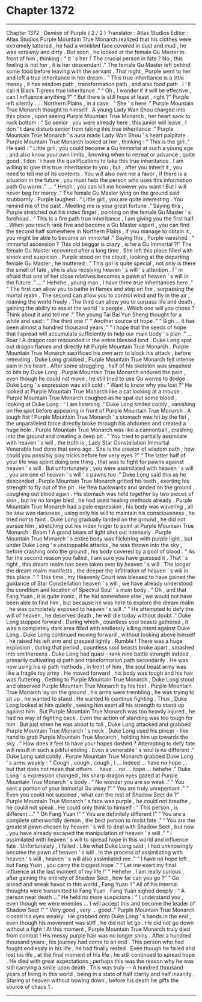 
# Chapter 1372


---

Chapter 1372 : Demise of Purple ( 2 / 2 )
Translator :
Atlas Studios
Editor :
Atlas Studios
Purple Mountain True Monarch realized that his clothes were extremely tattered , he had a wrinkled face covered in dust and mud , he was scrawny and dirty .
But soon , he looked at the female Gu Master in front of him , thinking : “ It ’ s her ? The crucial person in fate ? No , this feeling is not her , it is her descendant .”
The female Gu Master left behind some food before leaving with the servant .
That night , Purple went to her and left a true inheritance in her dream .
“ This true inheritance is a little messy , it has wisdom path , transformation path , and also food path . I ’ ll call it Black Tigress true inheritance .”
“ Oh , I wonder if it will be effective , can I influence anything ?”
“ But there is still hope at least , right ?”
Purple left silently .
…
Northern Plains , in a cave .
“ She ’ s here .” Purple Mountain True Monarch thought to himself .
A young Lady Wan Shou charged into this place , upon seeing Purple Mountain True Monarch , her heart sank to rock bottom : “ So senior , you were already here , this junior will leave , I don ’ t dare disturb senior from taking this true inheritance .”
Purple Mountain True Monarch ’ s aura made Lady Wan Shou ’ s heart palpitate .
Purple Mountain True Monarch looked at her , thinking : “ This is the girl .”
He said : “ Little girl , you could become a Gu Immortal at such a young age , and also know your own limits , knowing when to retreat or advance , quite good . I don ’ t have the qualifications to take this true inheritance . I am willing to give this true inheritance to you , but , after you inherit it , you need to tell me of its contents . You will also owe me a favor , if there is a situation in the future , you must help the person who uses this information path Gu worm .”
…
“ Hmph , you can kill me however you want ! But I will never beg for mercy .” The female Gu Master lying on the ground said stubbornly .
Purple laughed .
“ Little girl , you are quite interesting . You remind me of the past . Meeting me is your great fortune .”
Saying this , Purple stretched out his index finger , pointing on the female Gu Master ’ s forehead .
“ This is a fire path true inheritance , I am giving you the first half . When you reach rank five and become a Gu Master expert , you can find the second half somewhere in Northern Plains , if you manage to obtain it , you might be able to become an immortal .”
Saying this , Purple vanished .
“ Immortal ascension ? This old beggar is crazy , is he a Gu Immortal ?!” The female Gu Master recovered after a long time .
She left this place filled with shock and suspicion .
Purple stood on the cloud , looking at the departing female Gu Master , he muttered : “ This girl is quite special , not only is there the smell of fate , she is also receiving heaven ’ s will ’ s attention . I ’ m afraid that one of her close relatives becomes a pawn of heaven ’ s will in the future .”
…
“ Hehehe , young man , I have three true inheritances here .”
“ The first can allow you to bathe in flames and step on fire , surpassing the mortal realm . The second can allow you to control wind and fly in the air , roaming the world freely . The third can allow you to surpass life and death , gaining the ability to assist the world ’ s people . Which one will you chose ? Think about it and tell me .”
The young Tai Bai Yun Sheng thought for a while and said : “ The third one !”
“ Another source of hope .”
“ Sigh … it has been almost a hundred thousand years .”
“ I hope that the seeds of hope that I spread will accumulate sufficiently to help our main body ’ s plan .”
…
Roar !
A dragon roar resounded in the entire blessed land .
Duke Long spat out dragon flames and directly hit Purple Mountain True Monarch .
Purple Mountain True Monarch sacrificed his own arm to block his attack , before retreating .
Duke Long grabbed , Purple Mountain True Monarch felt intense pain in his heart . After some struggling , half of his skeleton was smashed to bits by Duke Long .
Purple Mountain True Monarch endured the pain , even though he could not move , he still tried to use Gu worms to dodge .
Duke Long ’ s expression was still cold : “ Want to know why you lost ?”
He looked at Purple Mountain True Monarch like a cat looking at a mouse .
Purple Mountain True Monarch coughed as he spat out some blood , looking at Duke Long : “ I am listening .”
Duke Long smiled coldly , vanishing on the spot before appearing in front of Purple Mountain True Monarch .
A tough fist !
Purple Mountain True Monarch ’ s stomach was hit by the fist , the unparalleled force directly broke through his abdomen and created a huge hole .
Purple Mountain True Monarch was like a cannonball , crashing into the ground and creating a deep pit .
“ You tried to partially assimilate with heaven ’ s will , the truth is , Lady Star Constellation Immortal Venerable had done that eons ago . She is the creator of wisdom path , how could you possibly play tricks before her very eyes ?”
“ The latter half of your life was spent doing one thing , that was to fight for pawns against heaven ’ s will . But unfortunately , you were assimilated with heaven ’ s will , you are one of heaven ’ s will ’ s pawns too .”
Duke Long said this as he descended .
Purple Mountain True Monarch gritted his teeth , exerting his strength to fly out of the pit .
He flew backwards and landed on the ground , coughing out blood again .
His stomach was held together by two pieces of skin , but he no longer bled , he had used healing methods already .
Purple Mountain True Monarch had a pale expression , his body was wavering , all he saw was darkness , using only his will to maintain his consciousness , he tried not to faint .
Duke Long gradually landed on the ground , he did not pursue him , stretching out his index finger to point at Purple Mountain True Monarch .
Boom !
A grand beam of light shot out intensely .
Purple Mountain True Monarch ’ s entire body was flickering with purple light , but under Duke Long ’ s unstoppable attacks , he was thrown into the sky , before crashing onto the ground , his body covered by a pool of blood .
“ As for the second reason you failed , I am sure you have guessed it . That ’ s right , this dream realm has been taken over by heaven ’ s will . The longer the dream realm manifests , the deeper the infiltration of heaven ’ s will in this place .”
“ This time , my Heavenly Court was blessed to have gained the guidance of Star Constellation heaven ’ s will , we have already understood the condition and location of Spectral Soul ’ s main body .
“ Oh , and that Fang Yuan , it is quite ironic , if he hid somewhere else , we would not have been able to find him , but because he was here to explore the dream realm , he was completely exposed to heaven ’ s will .”
“ He attempted to defy the will of heaven , he deserves death , he will die today without doubt .”
Duke Long stepped forward .
During which , countless soul beasts gathered , it was a completely dark area filled with endlessly killing intent against Duke Long .
Duke Long continued moving forward , without looking above himself , he raised his left arm and grasped lightly .
Rumble !
There was a huge explosion , during that period , countless soul beasts broke apart , smashed into smithereens .
Duke Long had quasi - rank nine battle strength indeed , primarily cultivating qi path and transformation path secondarily . He was now using his qi path methods , in front of him , the soul beast army was like a fragile toy army .
He moved forward , his body was tough and his hair was fluttering .
Getting to Purple Mountain True Monarch , Duke Long stood and observed Purple Mountain True Monarch by his feet .
Purple Mountain True Monarch lay on the ground , his arms were trembling , he was trying to sit up , he wanted to stand .
He wanted to continue fighting .
Thus , Duke Long looked at him quietly , seeing him exert all his strength to stand up against him .
But Purple Mountain True Monarch was too heavily injured , he had no way of fighting back .
Even the action of standing was too tough for him .
But just when he was about to fall , Duke Long attacked and grabbed Purple Mountain True Monarch ’ s neck .
Duke Long used his pincer - like hand to grab Purple Mountain True Monarch , holding him up towards the sky .
“ How does it feel to have your hopes dashed ? Attempting to defy fate will result in such a pitiful ending . Even a venerable ’ s soul is no different .” Duke Long said coldly .
Purple Mountain True Monarch grabbed Duke Long ’ s arms weakly : “ Cough , cough , cough , I … indeed … have no hope … but that does not mean that others … have … no … hope … hehehe .”
Duke Long ’ s expression changed , his sharp dragon eyes gazed at Purple Mountain True Monarch ’ s body .
“ No wonder you are so weak .”
“ You sent a portion of your Immortal Gu away !”
“ You are truly unrepentant .”
“ Even you could not succeed , what can the rest of Shadow Sect do ?”
Purple Mountain True Monarch ’ s face was purple , he could not breathe , he could not speak .
He could only think to himself : “ This person , is different …”
“ Oh Fang Yuan !”
“ You are definitely different !”
“ You are a complete otherworldly demon , the best person to resist fate .”
“ You are the greatest pawn chosen by heaven ’ s will to deal with Shadow Sect , but now , you have already escaped the manipulation of heaven ’ s will .”
“ I assimilated with heaven ’ s will to spread hope in this world and influence fate . Unfortunately , I failed . Like what Duke Long said , I had unknowingly become the pawn of heaven ’ s will . In the process of assimilating with heaven ’ s will , heaven ’ s will also assimilated me .”
“ I have no hope left , but Fang Yuan , you carry the biggest hope .”
“ Let me exert my final influence at the last moment of my life !”
“ Hehehe , I am really curious , after gaining the entirety of Shadow Sect , how far can you go ?”
“ Go ahead and wreak havoc in this world , Fang Yuan !!”
All of his internal thoughts were transmitted to Fang Yuan .
Fang Yuan sighed deeply : “ A person near death …”
He held no more suspicions : “ I understand you , even though we were enemies … I will accept this and become the leader of Shadow Sect !”
“ Very good , very … good .” Purple Mountain True Monarch closed his eyes weakly .
He grabbed onto Duke Long ’ s hands in the end , even though his movement was stiff , he did not let go .
He did not go down without a fight !
At this moment , Purple Mountain True Monarch truly died from combat !
His messy purple hair was no longer shiny . After a hundred thousand years , his journey had come to an end .
This person who had fought endlessly in his life , he had finally rested .
Even though he failed and lost his life , at the final moment of his life , he still continued to spread hope .
He died with great expectations , perhaps this was the reason why he was still carrying a smile upon death .
This was truly —
A hundred thousand years of living in this world , being in a state of half clarity and half insanity .
Staring at heaven without bowing down , before his death he gifts the source of chaos
1
.

---

